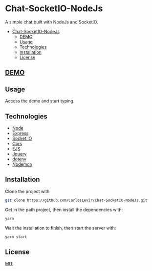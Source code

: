 # Chat-SocketIO-NodeJs

A simple chat built with NodeJs and SocketIO.

- [Chat-SocketIO-NodeJs](#chat-socketio-nodejs)
  - [DEMO](#demo)
  - [Usage](#usage)
  - [Technologies](#technologies)
  - [Installation](#installation)
  - [License](#license)

## [DEMO](http://chat-socketio-node.herokuapp.com)

## Usage

Access the demo and start typing.

## Technologies

- [Node](https://nodejs.org/en/)
- [Express](https://expressjs.com/pt-br/)
- [Socket.IO](https://socket.io/)
- [Cors](https://www.npmjs.com/package/cors)
- [EJS](https://ejs.co/)
- [Jquery](https://jquery.com/)
- [dotenv](https://www.npmjs.com/package/dotenv)
- [Nodemon](https://nodemon.io/)

## Installation

Clone the project with

```sh
git clone https://github.com/CarlosLevir/Chat-SocketIO-NodeJs.git
```

Get in the path project, then install the dependencies with:

```sh
yarn
```

Wait the installation to finish, then start the server with:

```sh
yarn start
```

## License

[MIT](https://choosealicense.com/licenses/mit/)
